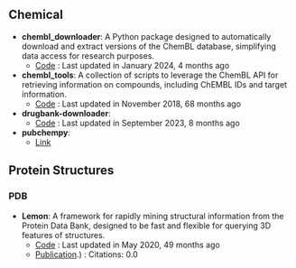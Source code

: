 ## **Chemical**
- **chembl_downloader**: A Python package designed to automatically download and extract versions of the ChemBL database, simplifying data access for research purposes.
	- [Code](https://github.com/cthoyt/chembl-downloader) : Last updated in January 2024, 4 months ago
- **chembl_tools**: A collection of scripts to leverage the ChemBL API for retrieving information on compounds, including ChEMBL IDs and target information.
	- [Code](https://github.com/mgalardini/chembl_tools) : Last updated in November 2018, 68 months ago
- **drugbank-downloader**: 
	- [Code](https://github.com/cthoyt/drugbank_downloader) : Last updated in September 2023, 8 months ago
- **pubchempy**: 
	- [Link](http://pubchempy.readthedocs.io/en/latest/)

## Protein Structures
### PDB
- **Lemon**: A framework for rapidly mining structural information from the Protein Data Bank, designed to be fast and flexible for querying 3D features of structures.
	- [Code](https://github.com/chopralab/lemon) : Last updated in May 2020, 49 months ago
	- [Publication](https://doi.org/10.1093/bioinformatics/btz178).) : Citations: 0.0

